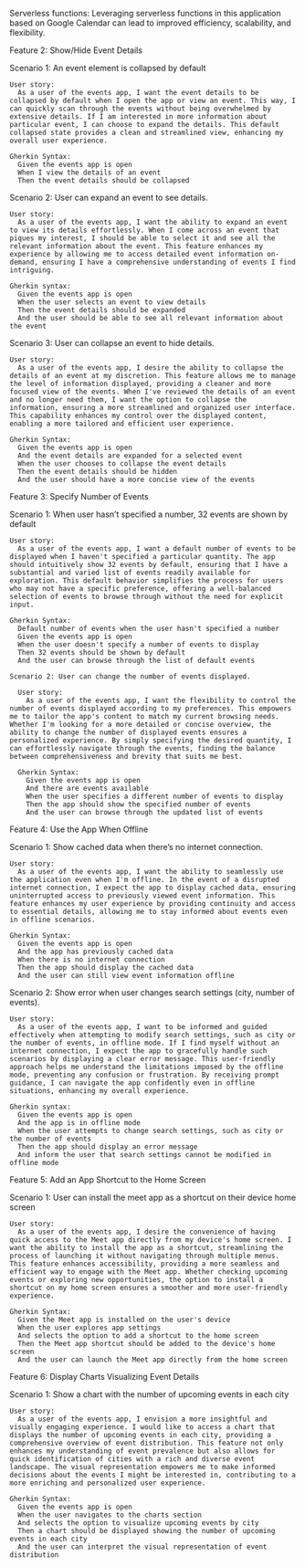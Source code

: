 Serverless functions:
  Leveraging serverless functions in this application based on Google Calendar can lead to improved efficiency, scalability, and flexibility.

Feature 2: Show/Hide Event Details

  Scenario 1: An event element is collapsed by default

    User story: 
      As a user of the events app, I want the event details to be collapsed by default when I open the app or view an event. This way, I can quickly scan through the events without being overwhelmed by extensive details. If I am interested in more information about particular event, I can choose to expand the details. This default collapsed state provides a clean and streamlined view, enhancing my overall user experience.

    Gherkin Syntax:
      Given the events app is open
      When I view the details of an event
      Then the event details should be collapsed

  Scenario 2: User can expand an event to see details.

    User story:
      As a user of the events app, I want the ability to expand an event to view its details effortlessly. When I come across an event that piques my interest, I should be able to select it and see all the relevant information about the event. This feature enhances my experience by allowing me to access detailed event information on-demand, ensuring I have a comprehensive understanding of events I find intriguing.

    Gherkin syntax:
      Given the events app is open
      When the user selects an event to view details
      Then the event details should be expanded
      And the user should be able to see all relevant information about the event

  Scenario 3: User can collapse an event to hide details.

    User story:
      As a user of the events app, I desire the ability to collapse the details of an event at my discretion. This feature allows me to manage the level of information displayed, providing a cleaner and more focused view of the events. When I've reviewed the details of an event and no longer need them, I want the option to collapse the information, ensuring a more streamlined and organized user interface. This capability enhances my control over the displayed content, enabling a more tailored and efficient user experience.

    Gherkin Syntax:
      Given the events app is open
      And the event details are expanded for a selected event
      When the user chooses to collapse the event details
      Then the event details should be hidden
      And the user should have a more concise view of the events

Feature 3: Specify Number of Events

  Scenario 1: When user hasn’t specified a number, 32 events are shown by default

    User story:
      As a user of the events app, I want a default number of events to be displayed when I haven't specified a particular quantity. The app should intuitively show 32 events by default, ensuring that I have a substantial and varied list of events readily available for exploration. This default behavior simplifies the process for users who may not have a specific preference, offering a well-balanced selection of events to browse through without the need for explicit input.

    Gherkin Syntax:
      Default number of events when the user hasn't specified a number
      Given the events app is open
      When the user doesn't specify a number of events to display
      Then 32 events should be shown by default
      And the user can browse through the list of default events

    Scenario 2: User can change the number of events displayed.

      User story:
        As a user of the events app, I want the flexibility to control the number of events displayed according to my preferences. This empowers me to tailor the app's content to match my current browsing needs. Whether I'm looking for a more detailed or concise overview, the ability to change the number of displayed events ensures a personalized experience. By simply specifying the desired quantity, I can effortlessly navigate through the events, finding the balance between comprehensiveness and brevity that suits me best.
        
      Gherkin Syntax:
        Given the events app is open
        And there are events available
        When the user specifies a different number of events to display
        Then the app should show the specified number of events
        And the user can browse through the updated list of events

Feature 4: Use the App When Offline

  Scenario 1: Show cached data when there’s no internet connection.

    User story:
      As a user of the events app, I want the ability to seamlessly use the application even when I'm offline. In the event of a disrupted internet connection, I expect the app to display cached data, ensuring uninterrupted access to previously viewed event information. This feature enhances my user experience by providing continuity and access to essential details, allowing me to stay informed about events even in offline scenarios.
      
    Gherkin Syntax:
      Given the events app is open
      And the app has previously cached data
      When there is no internet connection
      Then the app should display the cached data
      And the user can still view event information offline

  Scenario 2: Show error when user changes search settings (city, number of events).

    User story:
      As a user of the events app, I want to be informed and guided effectively when attempting to modify search settings, such as city or the number of events, in offline mode. If I find myself without an internet connection, I expect the app to gracefully handle such scenarios by displaying a clear error message. This user-friendly approach helps me understand the limitations imposed by the offline mode, preventing any confusion or frustration. By receiving prompt guidance, I can navigate the app confidently even in offline situations, enhancing my overall experience.
      
    Gherkin syntax:
      Given the events app is open
      And the app is in offline mode
      When the user attempts to change search settings, such as city or the number of events
      Then the app should display an error message
      And inform the user that search settings cannot be modified in offline mode

Feature 5:  Add an App Shortcut to the Home Screen

  Scenario 1: User can install the meet app as a shortcut on their device home screen

    User story:
      As a user of the events app, I desire the convenience of having quick access to the Meet app directly from my device's home screen. I want the ability to install the app as a shortcut, streamlining the process of launching it without navigating through multiple menus. This feature enhances accessibility, providing a more seamless and efficient way to engage with the Meet app. Whether checking upcoming events or exploring new opportunities, the option to install a shortcut on my home screen ensures a smoother and more user-friendly experience.

    Gherkin Syntax:
      Given the Meet app is installed on the user's device
      When the user explores app settings
      And selects the option to add a shortcut to the home screen
      Then the Meet app shortcut should be added to the device's home screen
      And the user can launch the Meet app directly from the home screen

Feature 6: Display Charts Visualizing Event Details

  Scenario 1: Show a chart with the number of upcoming events in each city

    User story:
      As a user of the events app, I envision a more insightful and visually engaging experience. I would like to access a chart that displays the number of upcoming events in each city, providing a comprehensive overview of event distribution. This feature not only enhances my understanding of event prevalence but also allows for quick identification of cities with a rich and diverse event landscape. The visual representation empowers me to make informed decisions about the events I might be interested in, contributing to a more enriching and personalized user experience.
      
    Gherkin Syntax:
      Given the events app is open
      When the user navigates to the charts section
      And selects the option to visualize upcoming events by city
      Then a chart should be displayed showing the number of upcoming events in each city
      And the user can interpret the visual representation of event distribution

    
        
        
